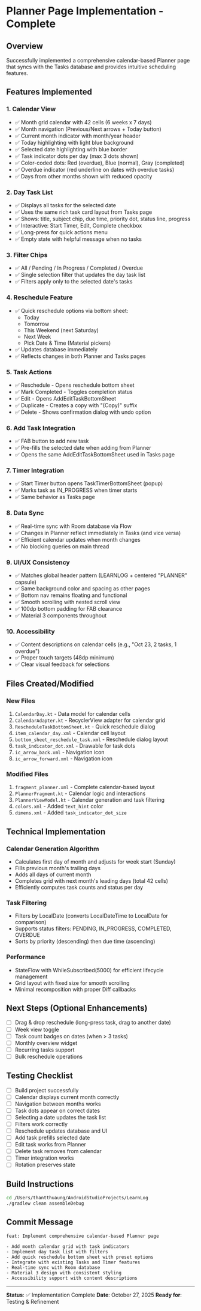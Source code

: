 # Planner Page Implementation - Complete

## Overview
Successfully implemented a comprehensive calendar-based Planner page that syncs with the Tasks database and provides intuitive scheduling features.

## Features Implemented

### 1. Calendar View
- ✅ Month grid calendar with 42 cells (6 weeks x 7 days)
- ✅ Month navigation (Previous/Next arrows + Today button)
- ✅ Current month indicator with month/year header
- ✅ Today highlighting with light blue background
- ✅ Selected date highlighting with blue border
- ✅ Task indicator dots per day (max 3 dots shown)
- ✅ Color-coded dots: Red (overdue), Blue (normal), Gray (completed)
- ✅ Overdue indicator (red underline on dates with overdue tasks)
- ✅ Days from other months shown with reduced opacity

### 2. Day Task List
- ✅ Displays all tasks for the selected date
- ✅ Uses the same rich task card layout from Tasks page
- ✅ Shows: title, subject chip, due time, priority dot, status line, progress
- ✅ Interactive: Start Timer, Edit, Complete checkbox
- ✅ Long-press for quick actions menu
- ✅ Empty state with helpful message when no tasks

### 3. Filter Chips
- ✅ All / Pending / In Progress / Completed / Overdue
- ✅ Single selection filter that updates the day task list
- ✅ Filters apply only to the selected date's tasks

### 4. Reschedule Feature
- ✅ Quick reschedule options via bottom sheet:
  - Today
  - Tomorrow
  - This Weekend (next Saturday)
  - Next Week
  - Pick Date & Time (Material pickers)
- ✅ Updates database immediately
- ✅ Reflects changes in both Planner and Tasks pages

### 5. Task Actions
- ✅ Reschedule - Opens reschedule bottom sheet
- ✅ Mark Completed - Toggles completion status
- ✅ Edit - Opens AddEditTaskBottomSheet
- ✅ Duplicate - Creates a copy with "(Copy)" suffix
- ✅ Delete - Shows confirmation dialog with undo option

### 6. Add Task Integration
- ✅ FAB button to add new task
- ✅ Pre-fills the selected date when adding from Planner
- ✅ Opens the same AddEditTaskBottomSheet used in Tasks page

### 7. Timer Integration
- ✅ Start Timer button opens TaskTimerBottomSheet (popup)
- ✅ Marks task as IN_PROGRESS when timer starts
- ✅ Same behavior as Tasks page

### 8. Data Sync
- ✅ Real-time sync with Room database via Flow
- ✅ Changes in Planner reflect immediately in Tasks (and vice versa)
- ✅ Efficient calendar updates when month changes
- ✅ No blocking queries on main thread

### 9. UI/UX Consistency
- ✅ Matches global header pattern (LEARNLOG + centered "PLANNER" capsule)
- ✅ Same background color and spacing as other pages
- ✅ Bottom nav remains floating and functional
- ✅ Smooth scrolling with nested scroll view
- ✅ 100dp bottom padding for FAB clearance
- ✅ Material 3 components throughout

### 10. Accessibility
- ✅ Content descriptions on calendar cells (e.g., "Oct 23, 2 tasks, 1 overdue")
- ✅ Proper touch targets (48dp minimum)
- ✅ Clear visual feedback for selections

## Files Created/Modified

### New Files
1. `CalendarDay.kt` - Data model for calendar cells
2. `CalendarAdapter.kt` - RecyclerView adapter for calendar grid
3. `RescheduleTaskBottomSheet.kt` - Quick reschedule dialog
4. `item_calendar_day.xml` - Calendar cell layout
5. `bottom_sheet_reschedule_task.xml` - Reschedule dialog layout
6. `task_indicator_dot.xml` - Drawable for task dots
7. `ic_arrow_back.xml` - Navigation icon
8. `ic_arrow_forward.xml` - Navigation icon

### Modified Files
1. `fragment_planner.xml` - Complete calendar-based layout
2. `PlannerFragment.kt` - Calendar logic and interactions
3. `PlannerViewModel.kt` - Calendar generation and task filtering
4. `colors.xml` - Added `text_hint` color
5. `dimens.xml` - Added `task_indicator_dot_size`

## Technical Implementation

### Calendar Generation Algorithm
- Calculates first day of month and adjusts for week start (Sunday)
- Fills previous month's trailing days
- Adds all days of current month
- Completes grid with next month's leading days (total 42 cells)
- Efficiently computes task counts and status per day

### Task Filtering
- Filters by LocalDate (converts LocalDateTime to LocalDate for comparison)
- Supports status filters: PENDING, IN_PROGRESS, COMPLETED, OVERDUE
- Sorts by priority (descending) then due time (ascending)

### Performance
- StateFlow with WhileSubscribed(5000) for efficient lifecycle management
- Grid layout with fixed size for smooth scrolling
- Minimal recomposition with proper Diff callbacks

## Next Steps (Optional Enhancements)
- [ ] Drag & drop reschedule (long-press task, drag to another date)
- [ ] Week view toggle
- [ ] Task count badges on dates (when > 3 tasks)
- [ ] Monthly overview widget
- [ ] Recurring tasks support
- [ ] Bulk reschedule operations

## Testing Checklist
- [ ] Build project successfully
- [ ] Calendar displays current month correctly
- [ ] Navigation between months works
- [ ] Task dots appear on correct dates
- [ ] Selecting a date updates the task list
- [ ] Filters work correctly
- [ ] Reschedule updates database and UI
- [ ] Add task prefills selected date
- [ ] Edit task works from Planner
- [ ] Delete task removes from calendar
- [ ] Timer integration works
- [ ] Rotation preserves state

## Build Instructions
```bash
cd /Users/thantthuaung/AndroidStudioProjects/LearnLog
./gradlew clean assembleDebug
```

## Commit Message
```
feat: Implement comprehensive calendar-based Planner page

- Add month calendar grid with task indicators
- Implement day task list with filters
- Add quick reschedule bottom sheet with preset options
- Integrate with existing Tasks and Timer features
- Real-time sync with Room database
- Material 3 design with consistent styling
- Accessibility support with content descriptions
```

---

**Status**: ✅ Implementation Complete
**Date**: October 27, 2025
**Ready for**: Testing & Refinement

